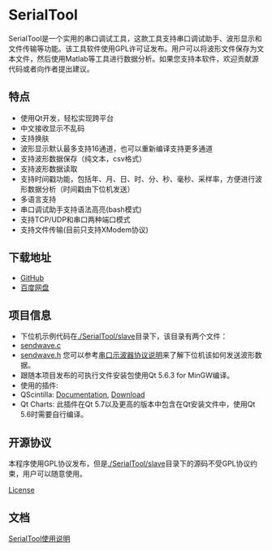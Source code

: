 

# SerialTool

SerialTool是一个实用的串口调试工具，这款工具支持串口调试助手、波形显示和文件传输等功能。该工具软件使用GPL许可证发布。用户可以将波形文件保存为文本文件，然后使用Matlab等工具进行数据分析。如果您支持本软件，欢迎贡献源代码或者向作者提出建议。

## 特点
* 使用Qt开发，轻松实现跨平台
* 中文接收显示不乱码
* 支持换肤
* 波形显示默认最多支持16通道，也可以重新编译支持更多通道
* 支持波形数据保存（纯文本，csv格式）
* 支持波形数据读取
* 支持时间戳功能，包括年、月、日、时、分、秒、毫秒、采样率，方便进行波形数据分析（时间戳由下位机发送）
* 多语言支持
* 串口调试助手支持语法高亮(bash模式)
* 支持TCP/UDP和串口两种端口模式
* 支持文件传输(目前只支持XModem协议)

## 下载地址
* [GitHub](https://github.com/Le-Seul/SerialTool/releases)
* [百度网盘](http://pan.baidu.com/s/1c18ZXW8)

## 项目信息

* 下位机示例代码在[./SerialTool/slave](./SerialTool/slave)目录下，该目录有两个文件：
 * [sendwave.c](./SerialTool/slave/sendwave.c)
 * [sendwave.h](./SerialTool/slave/sendwave.h)
 您可以参考[串口示波器协议说明](./SerialTool/doc/plot_protocol.md)来了解下位机该如何发送波形数据。
* 跟随本项目发布的可执行文件安装包使用Qt 5.6.3 for MinGW编译。
* 使用的插件:
 * QScintilla: [Documentation](http://pyqt.sourceforge.net/Docs/QScintilla2), [Download](https://riverbankcomputing.com/software/qscintilla/download)
 * Qt Charts: 此插件在Qt 5.7以及更高的版本中包含在Qt安装文件中，使用Qt 5.6时需要自行编译。

## 开源协议

本程序使用GPL协议发布，但是[./SerialTool/slave](./SerialTool/slave)目录下的源码不受GPL协议约束，用户可以随意使用。

[License](./LICENSE)

## 文档

[SerialTool使用说明](./SerialTool/doc/index.md)
